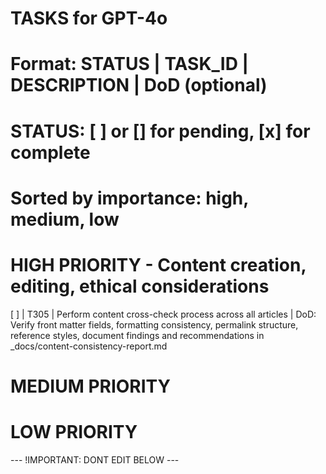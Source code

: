 # TASKS for GPT-4o
# Format: STATUS | TASK_ID | DESCRIPTION | DoD (optional)
# STATUS: [ ] or [] for pending, [x] for complete
# Sorted by importance: high, medium, low

# HIGH PRIORITY - Content creation, editing, ethical considerations
[ ] | T305 | Perform content cross-check process across all articles | DoD: Verify front matter fields, formatting consistency, permalink structure, reference styles, document findings and recommendations in _docs/content-consistency-report.md

# MEDIUM PRIORITY

# LOW PRIORITY

--- !IMPORTANT: DONT EDIT BELOW ---
